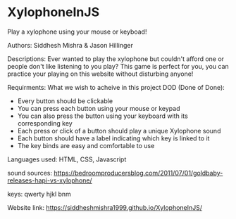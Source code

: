 # XylophoneInJS
Play a xylophone using your mouse or keyboad!

Authors: Siddhesh Mishra & Jason Hillinger

Descriptions:
Ever wanted to play the xylophone but couldn't afford one or people don't like listening to you play?
This game is perfect for you, you can practice your playing on this website without disturbing anyone!

Requirments: What we wish to acheive in this project
DOD (Done of Done):
- Every button should be clickable
- You can press each button using your mouse or keypad
- You can also press the button using your keyboard with its corresponding key
- Each press or click of a button should play a unique Xylophone sound
- Each button should have a label indicating which key is linked to it
- The key binds are easy and comfortable to use

Languages used: 
HTML, CSS, Javascript


sound sources:
https://bedroomproducersblog.com/2011/07/01/goldbaby-releases-hapi-vs-xylophone/

keys: qwerty hjkl bnm

Website link: https://siddheshmishra1999.github.io/XylophoneInJS/
